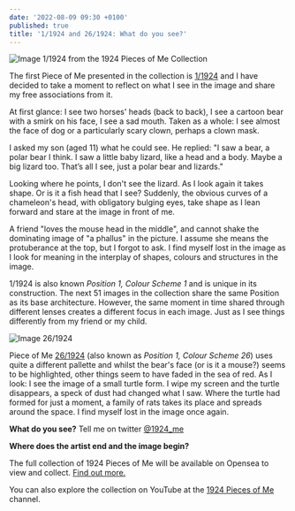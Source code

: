 ```yaml
---
date: '2022-08-09 09:30 +0100'
published: true
title: '1/1924 and 26/1924: What do you see?'
---
```

![Image 1/1924 from the 1924 Pieces of Me Collection]({{site.baseurl}}/img/S5P1C1.png)

The first Piece of Me presented in the collection is [1/1924](https://opensea.io/assets/ethereum/0x495f947276749ce646f68ac8c248420045cb7b5e/64162533542198579898252916190583583845604629893829087458582975542382854930433 "Link to 1/1924 on Opensea") and I have decided to take a moment to reflect on what I see in the image and share my free associations from it.

At first glance: I see two horses' heads (back to back), I see a cartoon bear with a smirk on his face, I see a sad mouth. Taken as a whole: I see almost the face of dog or a particularly scary clown, perhaps a clown mask. 

I asked my son (aged 11) what he could see. He replied: "I saw a bear, a polar bear I think. I saw a little baby lizard, like a head and a body. Maybe a big lizard too. That’s all I see, just a polar bear and lizards."

Looking where he points, I don't see the lizard. As I look again it takes shape. Or is it a fish head that I see? Suddenly, the obvious curves of a chameleon's head, with obligatory bulging eyes, take shape as I lean forward and stare at the image in front of me.

A friend "loves the mouse head in the middle", and cannot shake the dominating image of "a phallus" in the picture. I assume she means the protuberance at the top, but I forgot to ask. I find myself lost in the image as I look for meaning in the interplay of shapes, colours and structures in the image.

1/1924 is also known _Position 1, Colour Scheme 1_ and is unique in its construction. The next 51 images in the collection share the same Position as its base architecture. However, the same moment in time shared through different lenses creates a different focus in each image. Just as I see things differently from my friend or my child.

![Image 26/1924]({{site.baseurl}}/img/S5P1Ir2.png)

Piece of Me [26/1924](https://opensea.io/assets/ethereum/0x495f947276749ce646f68ac8c248420045cb7b5e/64162533542198579898252916190583583845604629893829087458582975569870645624833 "Linke to 26/1924 on Opensea") (also known as _Position 1, Colour Scheme 26_) uses quite a different pallette and whilst the bear's face (or is it a mouse?) seems to be highlighted, other things seem to have faded in the sea of red. As I look: I see the image of a small turtle form. I wipe my screen and the turtle disappears, a speck of dust had changed what I saw. Where the turtle had formed for just a moment, a family of rats takes its place and spreads around the space. I find myself lost in the image once again. 

**What do you see?** Tell me on twitter [@1924_me](https://twitter.com/1924_me "Twitter for 1924 Pieces of Me")

**Where does the artist end and the image begin?**

The full collection of 1924 Pieces of Me will be available on Opensea to view and collect. [Find out more.](https://opensea.io/collection/1924piecesofme "Link to 1924 Pieces of Me collection on Opensea")

You can also explore the collection on YouTube at the [1924 Pieces of Me](https://www.youtube.com/channel/UCN0AC9XH3ED7TQBigOZYxrQ "Link to YouTube channel") channel.
